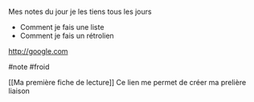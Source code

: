 Mes notes du jour je les tiens tous les jours
- Comment je fais une liste
- Comment je fais un rétrolien

http://google.com

#note #froid

[[Ma première fiche de lecture]]
Ce lien me permet de créer ma prelière liaison
